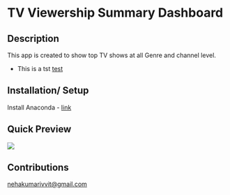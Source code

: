 # TV Viewership Summary Dashboard

## Description
This app is created to show top TV shows at all Genre and channel level.

- This is a tst [test](http://google.com)
 
## Installation/ Setup
Install Anaconda - [link]([https://docs.anaconda.com/anaconda/install/](https://docs.anaconda.com/anaconda/install/))

## Quick Preview

![](https://github.com/nehak0601/TV_Viewership_Summary/blob/master/TV_Shows/screenshots/top_tv_shows.gif?raw=true)

## Contributions
nehakumarivvit@gmail.com